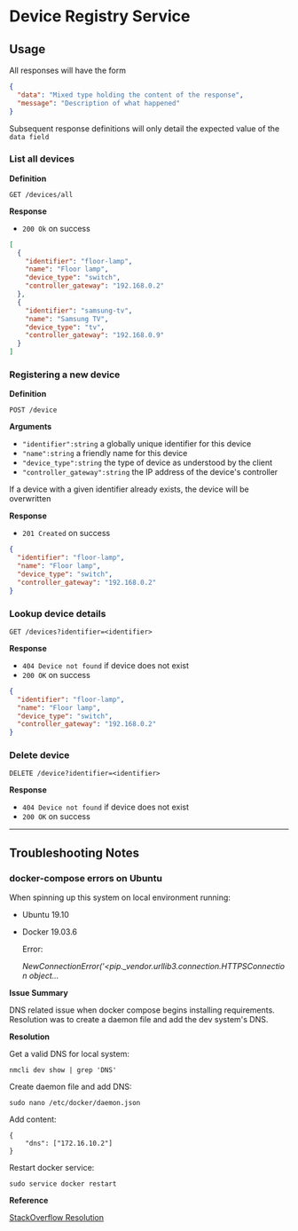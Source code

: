 # Device Registry Service

## Usage

All responses will have the form

```json
{
  "data": "Mixed type holding the content of the response",
  "message": "Description of what happened"
}
```

Subsequent response definitions will only detail the expected value of the `data field`

### List all devices

**Definition**

`GET /devices/all`

**Response**

- `200 Ok` on success

```json
[
  {
    "identifier": "floor-lamp",
    "name": "Floor lamp",
    "device_type": "switch",
    "controller_gateway": "192.168.0.2"
  },
  {
    "identifier": "samsung-tv",
    "name": "Samsung TV",
    "device_type": "tv",
    "controller_gateway": "192.168.0.9"
  }
]
```

### Registering a new device

**Definition**

`POST /device`

**Arguments**

- `"identifier":string` a globally unique identifier for this device
- `"name":string` a friendly name for this device
- `"device_type":string` the type of device as understood by the client
- `"controller_gateway":string` the IP address of the device's controller

If a device with a given identifier already exists, the device will be overwritten

**Response**

- `201 Created` on success

```json
{
  "identifier": "floor-lamp",
  "name": "Floor lamp",
  "device_type": "switch",
  "controller_gateway": "192.168.0.2"
}
```

### Lookup device details

`GET /devices?identifier=<identifier>`

**Response**

- `404 Device not found` if device does not exist
- `200 OK` on success

```json
{
  "identifier": "floor-lamp",
  "name": "Floor lamp",
  "device_type": "switch",
  "controller_gateway": "192.168.0.2"
}
```

### Delete device

`DELETE /device?identifier=<identifier>`

**Response**

- `404 Device not found` if device does not exist
- `200 OK` on success

---

## Troubleshooting Notes

### docker-compose errors on Ubuntu

When spinning up this system on local environment running:

- Ubuntu 19.10
- Docker 19.03.6

  Error:

  _NewConnectionError('<pip.\_vendor.urllib3.connection.HTTPSConnection object..._

**Issue Summary**

DNS related issue when docker compose begins installing requirements. Resolution was to create a daemon file and add the dev system's DNS.

**Resolution**

Get a valid DNS for local system:

```
nmcli dev show | grep 'DNS'
```

Create daemon file and add DNS:

```
sudo nano /etc/docker/daemon.json
```

Add content:

```
{
	"dns": ["172.16.10.2"]
}
```

Restart docker service:

```
sudo service docker restart
```

**Reference**

[StackOverflow Resolution](https://stackoverflow.com/questions/28668180/cant-install-pip-packages-inside-a-docker-container-with-ubuntu/41989423#41989423S)
